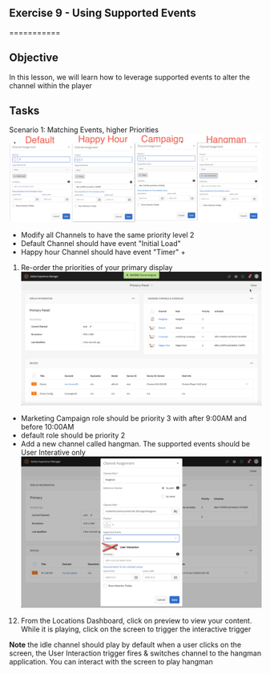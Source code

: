 ## Exercise 9 - Using Supported Events
===========

## Objective
In this lesson, we will learn how to leverage supported events to alter the channel within the player

## Tasks

Scenario 1:  Matching Events, higher Priorities
![scenario1](../../Resources/Picture59.png)

- Modify all Channels to have the same priority level 2
- Default Channel should have event "Initial Load"
- Happy hour Channel should have event "Timer" + 



1. Re-order the priorities of your primary display
 ![primary channel schedule](../../Resources/Picture54.png)
 - Marketing Campaign role should be priority 3 with after 9:00AM and before 10:00AM
 - default role should be priority 2
 - Add a new channel called hangman.  The supported events should be User Interative only
 ![hangman](../../Resources/Picture55.png)

12. From the Locations Dashboard, click on preview to view your content.  While it is playing, click on the screen to trigger the interactive trigger

 **Note**
 the idle channel should play by default
 when a user clicks on the screen, the User Interaction trigger fires & switches channel to the hangman application.
 You can interact with the screen to play hangman
